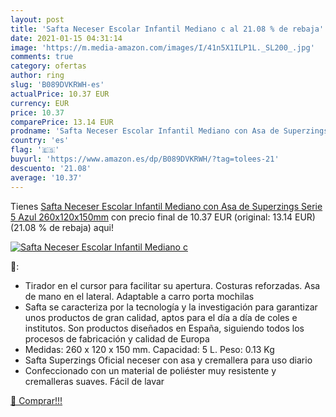 ```yaml
---
layout: post
title: 'Safta Neceser Escolar Infantil Mediano c al 21.08 % de rebaja'
date: 2021-01-15 04:31:14
image: 'https://m.media-amazon.com/images/I/41n5X1ILP1L._SL200_.jpg'
comments: true
category: ofertas
author: ring
slug: 'B089DVKRWH-es'
actualPrice: 10.37 EUR
currency: EUR
price: 10.37
comparePrice: 13.14 EUR
prodname: 'Safta Neceser Escolar Infantil Mediano con Asa de Superzings Serie 5  Azul  260x120x150mm'
country: 'es'
flag: '🇪🇸'
buyurl: 'https://www.amazon.es/dp/B089DVKRWH/?tag=tolees-21'
descuento: '21.08'
average: '10.37'
---
```


Tienes [Safta Neceser Escolar Infantil Mediano con Asa de Superzings Serie 5  Azul  260x120x150mm](https://www.amazon.es/dp/B089DVKRWH/?tag=tolees-21) con precio final de  10.37 EUR (original: 13.14 EUR) (21.08 %  de rebaja) aqui!

[![Safta Neceser Escolar Infantil Mediano c](https://m.media-amazon.com/images/I/41n5X1ILP1L._SL200_.jpg)](https://www.amazon.es/dp/B089DVKRWH/?tag=tolees-21)

🔎:

- Tirador en el cursor para facilitar su apertura. Costuras reforzadas. Asa de mano en el lateral. Adaptable a carro porta mochilas
- Safta se caracteriza por la tecnología y la investigación para garantizar unos productos de gran calidad, aptos para el día a día de coles e institutos. Son productos diseñados en España, siguiendo todos los procesos de fabricación y calidad de Europa
- Medidas: 260 x 120 x 150 mm. Capacidad: 5 L. Peso: 0.13 Kg
- Safta Superzings Oficial neceser con asa y cremallera para uso diario
- Confeccionado con un material de poliéster muy resistente y cremalleras suaves. Fácil de lavar

[🛒 Comprar!!!](https://www.amazon.es/dp/B089DVKRWH/?tag=tolees-21)
